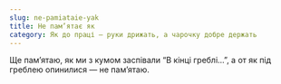 ```yaml
---
slug: ne-pamiataie-yak
title: Не пам’ятає як
category: Як до праці — руки дрижать, а чарочку добре держать
---
```

Ще пам’ятаю, як ми з кумом заспівали “В кінці греблі…”, а от як під греблею опинилися — не пам’ятаю.
